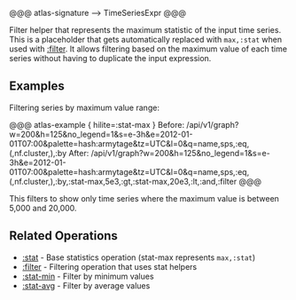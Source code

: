 @@@ atlas-signature
<empty>
-->
TimeSeriesExpr
@@@

Filter helper that represents the maximum statistic of the input time series. This is a
placeholder that gets automatically replaced with `max,:stat` when used with [:filter](filter.md).
It allows filtering based on the maximum value of each time series without having to duplicate
the input expression.

## Examples

Filtering series by maximum value range:

@@@ atlas-example { hilite=:stat-max }
Before: /api/v1/graph?w=200&h=125&no_legend=1&s=e-3h&e=2012-01-01T07:00&palette=hash:armytage&tz=UTC&l=0&q=name,sps,:eq,(,nf.cluster,),:by
After: /api/v1/graph?w=200&h=125&no_legend=1&s=e-3h&e=2012-01-01T07:00&palette=hash:armytage&tz=UTC&l=0&q=name,sps,:eq,(,nf.cluster,),:by,:stat-max,5e3,:gt,:stat-max,20e3,:lt,:and,:filter
@@@

This filters to show only time series where the maximum value is between 5,000 and 20,000.

## Related Operations

* [:stat](stat.md) - Base statistics operation (stat-max represents `max,:stat`)
* [:filter](filter.md) - Filtering operation that uses stat helpers
* [:stat-min](stat-min.md) - Filter by minimum values
* [:stat-avg](stat-avg.md) - Filter by average values

